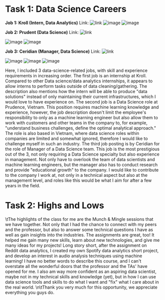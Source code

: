 # Task 1: Data Science Careers
**Job 1: Kroll (Intern, Data Analytics)**
Link: ![link]("https://www.linkedin.com/jobs/view/2777967367/?alternateChannel=search&refId=5l%2Foua8Zt3rat7kXKGx1Vg%3D%3D&trackingId=hJxm2vyAjIlHduKALukdXA%3D%3D&trk=d_flagship3_search_srp_jobs")
![image](./images/kroll1.png)
![image](./images/kroll2.png)


**Job 2: Prudent (Data Science)**
Link: ![link]("https://www.linkedin.com/jobs/view/2805442518/?alternateChannel=search&refId=pjKpnzxFAgZx7WCoQbviXg%3D%3D&trackingId=O0ban9kRmJJ07ZcgSsrAkQ%3D%3D")

![image](./images/prudent1.png)
![image](./images/prudent2.png)


**Job 3: Ceridian (Manager, Data Science)**
Link: ![link]("https://www.linkedin.com/jobs/view/2787874913/?alternateChannel=search&refId=jlyPJmKzVsdB0Oap4tm5yg%3D%3D&trackingId=ClU5Ou2B%2Fz5inTsTbSmqMw%3D%3D")

![image](./images/ceridian1.png)
![image](./images/ceridian2.png)
![image](./images/ceridian3.png)


Here, I included 3 data-science-related jobs, with skill and experience requirements in increasing order. The first job is an internship at Kroll. Compared to other Data science/data analytics internships, it appears to allow interns to perform tasks outside of data cleaning/gathering. The description also mentions how the intern will be able to produce "data solutions" instead of only maintaining their current infrastructures, which I would love to have experience on. The second job is a Data Science role at Prudence, Vietnam. This position requires machine learning knowledge and experience, however, the job description doesn't limit the employee's responsibility to only as a machine learning engineer but also allow them to work with customers and other teams in the company to, for example, "understand business challenges, define the optimal analytical approach." The role is also based in Vietnam, where data science roles within companies are limited and somewhat ignored, therefore I would like to challenge myself in such an industry. The third job posting is by Ceridian for the role of Manager of a Data Science team. This job is the most prestigious out of the 3, not only requiring a Data Science specialty but also experience in management. Not only have to overlook the team of data scientists and machine learning engineers, but the manager also has to conduct research and provide "educational growth" to the company. I would like to contribute to the company I work at, not only in a technical aspect but also at the management level, and roles like this would be what I aim for after a few years in the field.

# Task 2: Highs and Lows

\tThe highlights of the class for me are the Munch & Mingle sessions that we have together. Not only that I had the chance to connect with my peers and the professor, but also to answer some technical questions I have as well as gain insights into the industries. The assignments are great, too! It helped me gain many new skills, learn about new technologies, and give me many ideas for my projects! Long story short, after the assignment on Reddit data analytics, I created my own Spotify data analytics short project, and develop an interest in audio analysis techniques using machine learning! I have no better words to describe this course, and I can't overstate all the wonderful doors that the professor and the TAs' have opened for me. I also am way more confident as an aspiring data scientist, maybe not in my technical skills and knowledge (yet), but in how I can use data science tools and skills to do what I want and "fix" what I care about in the real world.
\n\tThank you very much for this opportunity, we appreciate everything you guys do.

